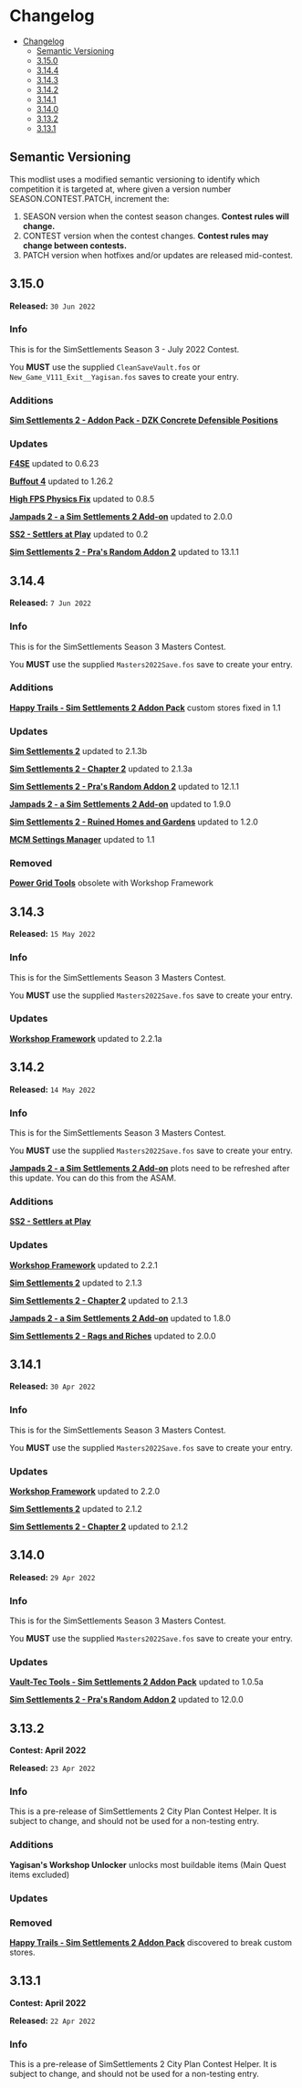 # Changelog

- [Changelog](#changelog)
  - [Semantic Versioning](#semantic-versioning)
  - [3.15.0](#3150)
  - [3.14.4](#3144)
  - [3.14.3](#3143)
  - [3.14.2](#3142)
  - [3.14.1](#3141)
  - [3.14.0](#3140)
  - [3.13.2](#3132)
  - [3.13.1](#3131)

## Semantic Versioning

This modlist uses a modified semantic versioning to identify which competition it is targeted at, where given a version number SEASON.CONTEST.PATCH, increment the:

1. SEASON version when the contest season changes. **Contest rules will change.**
2. CONTEST version when the contest changes. **Contest rules may change between contests.**
3. PATCH version when hotfixes and/or updates are released mid-contest.

## 3.15.0

**Released:** `30 Jun 2022`

### Info <!-- omit in toc -->

This is for the SimSettlements Season 3 - July 2022 Contest.

You **MUST** use the supplied `CleanSaveVault.fos` or `New_Game_V111_Exit__Yagisan.fos` saves to create your entry.

### Additions <!-- omit in toc -->

**[Sim Settlements 2 - Addon Pack - DZK Concrete Defensible Positions](https://www.nexusmods.com/fallout4/mods/61435)**

### Updates <!-- omit in toc -->

**[F4SE](https://f4se.silverlock.org/)** updated to 0.6.23

**[Buffout 4](https://www.nexusmods.com/fallout4/mods/47359)** updated to 1.26.2

**[High FPS Physics Fix](https://www.nexusmods.com/fallout4/mods/44798)** updated to 0.8.5

**[Jampads 2 - a Sim Settlements 2 Add-on](https://www.nexusmods.com/fallout4/mods/48618)** updated to 2.0.0

**[SS2 - Settlers at Play](https://www.nexusmods.com/fallout4/mods/60443)** updated to 0.2

**[Sim Settlements 2 - Pra's Random Addon 2](https://www.nexusmods.com/fallout4/mods/48042)** updated to 13.1.1

## 3.14.4

**Released:** `7 Jun 2022`

### Info <!-- omit in toc -->

This is for the SimSettlements Season 3 Masters Contest.

You **MUST** use the supplied `Masters2022Save.fos` save to create your entry.

### Additions <!-- omit in toc -->

**[Happy Trails - Sim Settlements 2 Addon Pack](https://www.nexusmods.com/fallout4/mods/50835)** custom stores fixed in 1.1

### Updates <!-- omit in toc -->

**[Sim Settlements 2](https://www.nexusmods.com/fallout4/mods/47976)** updated to 2.1.3b

**[Sim Settlements 2 - Chapter 2](https://www.nexusmods.com/fallout4/mods/55817)** updated to 2.1.3a

**[Sim Settlements 2 - Pra's Random Addon 2](https://www.nexusmods.com/fallout4/mods/48042)** updated to 12.1.1

**[Jampads 2 - a Sim Settlements 2 Add-on](https://www.nexusmods.com/fallout4/mods/48618)** updated to 1.9.0

**[Sim Settlements 2 - Ruined Homes and Gardens](https://www.nexusmods.com/fallout4/mods/48067)** updated to 1.2.0

**[MCM Settings Manager](https://www.nexusmods.com/fallout4/mods/56195)** updated to 1.1

### Removed <!-- omit in toc -->

**[Power Grid Tools](https://www.nexusmods.com/fallout4/mods/17777)** obsolete with Workshop Framework

## 3.14.3

**Released:** `15 May 2022`

### Info <!-- omit in toc -->

This is for the SimSettlements Season 3 Masters Contest.

You **MUST** use the supplied `Masters2022Save.fos` save to create your entry.

### Updates <!-- omit in toc -->

**[Workshop Framework](https://www.nexusmods.com/fallout4/mods/35004)** updated to 2.2.1a

## 3.14.2

**Released:** `14 May 2022`

### Info <!-- omit in toc -->

This is for the SimSettlements Season 3 Masters Contest.

You **MUST** use the supplied `Masters2022Save.fos` save to create your entry.

**[Jampads 2 - a Sim Settlements 2 Add-on](https://www.nexusmods.com/fallout4/mods/48618)** plots need to be refreshed after this update. You can do this from the ASAM.

### Additions <!-- omit in toc -->

**[SS2 - Settlers at Play](https://www.nexusmods.com/fallout4/mods/60443)**

### Updates <!-- omit in toc -->

**[Workshop Framework](https://www.nexusmods.com/fallout4/mods/35004)** updated to 2.2.1

**[Sim Settlements 2](https://www.nexusmods.com/fallout4/mods/47976)** updated to 2.1.3

**[Sim Settlements 2 - Chapter 2](https://www.nexusmods.com/fallout4/mods/55817)** updated to 2.1.3

**[Jampads 2 - a Sim Settlements 2 Add-on](https://www.nexusmods.com/fallout4/mods/48618)** updated to 1.8.0

**[Sim Settlements 2 - Rags and Riches](https://www.nexusmods.com/fallout4/mods/58189)** updated to 2.0.0

## 3.14.1

**Released:** `30 Apr 2022`

### Info <!-- omit in toc -->

This is for the SimSettlements Season 3 Masters Contest.

You **MUST** use the supplied `Masters2022Save.fos` save to create your entry.

### Updates <!-- omit in toc -->

**[Workshop Framework](https://www.nexusmods.com/fallout4/mods/35004)** updated to 2.2.0

**[Sim Settlements 2](https://www.nexusmods.com/fallout4/mods/47976)** updated to 2.1.2

**[Sim Settlements 2 - Chapter 2](https://www.nexusmods.com/fallout4/mods/55817)** updated to 2.1.2

## 3.14.0

**Released:** `29 Apr 2022`

### Info <!-- omit in toc -->

This is for the SimSettlements Season 3 Masters Contest.

You **MUST** use the supplied `Masters2022Save.fos` save to create your entry.

### Updates <!-- omit in toc -->

**[Vault-Tec Tools - Sim Settlements 2 Addon Pack](https://www.nexusmods.com/fallout4/mods/48700)** updated to 1.0.5a

**[Sim Settlements 2 - Pra's Random Addon 2](https://www.nexusmods.com/fallout4/mods/48042)** updated to 12.0.0

## 3.13.2

**Contest: April 2022** 

**Released:** `23 Apr 2022`

### Info <!-- omit in toc -->

This is a pre-release of SimSettlements 2 City Plan Contest Helper. It is subject to change, and should not be used for a non-testing entry.

### Additions <!-- omit in toc -->

**Yagisan's Workshop Unlocker** unlocks most buildable items (Main Quest items excluded)

### Updates <!-- omit in toc -->

### Removed <!-- omit in toc -->

**[Happy Trails - Sim Settlements 2 Addon Pack](https://www.nexusmods.com/fallout4/mods/50835)** discovered to break custom stores.


## 3.13.1

**Contest: April 2022** 

**Released:** `22 Apr 2022`

### Info <!-- omit in toc -->

This is a pre-release of SimSettlements 2 City Plan Contest Helper. It is subject to change, and should not be used for a non-testing entry.